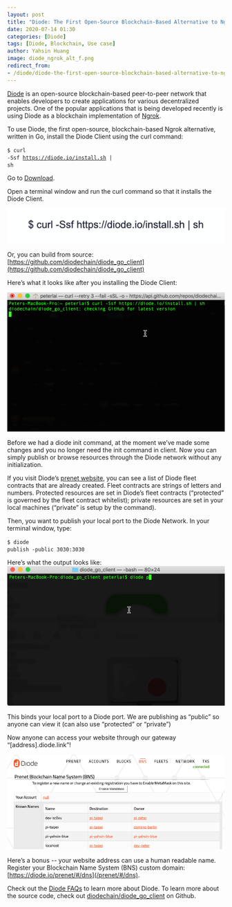```yaml
---
layout: post
title: "Diode: The First Open-Source Blockchain-Based Alternative to Ngrok"
date: 2020-07-14 01:30
categories: [Diode]
tags: [Diode, Blockchain, Use case]
author: Yahsin Huang
image: diode_ngrok_alt_f.png
redirect_from:
- /diode/diode-the-first-open-source-blockchain-based-alternative-to-ngrok-20196/
---
```


[Diode](https://github.com/diodechain/diode_go_client) is an open-source blockchain-based peer-to-peer network that enables developers to create applications for various decentralized projects. One of the popular applications that is being developed recently is using Diode as a blockchain implementation of [Ngrok](https://ngrok.com/).

To use Diode, the first open-source, blockchain-based Ngrok alternative, written in Go, install the Diode Client using the curl command: 

<code class="highlighter-rouge"><span class="noselect">$ </span>curl -Ssf https://diode.io/install.sh | sh</code>

Go to [Download](/download/).

Open a terminal window and run the curl command so that it installs the Diode Client. 

![](../assets/img/blog/diode_ngrok_1.png)

Or, you can build from source: [https://github.com/diodechain/diode_go_client](https://github.com/diodechain/diode_go_client) 

Here’s what it looks like after you installing the Diode Client: 

![](../assets/img/blog/diode_install_ngrok.gif)

Before we had a diode init command, at the moment we’ve made some changes and you no longer need the init command in client. Now you can simply publish or browse resources through the Diode network without any initialization.

If you visit Diode’s [prenet website](/prenet/#/dns), you can see a list of Diode fleet contracts that are already created. Fleet contracts are strings of letters and numbers. Protected resources are set in Diode’s fleet contracts (“protected” is governed by the fleet contract whitelist); private resources are set in your local machines (“private” is setup by the command). 

Then, you want to publish your local port to the Diode Network. In your terminal window, type: 

<code class="highlighter-rouge"><span class="noselect">$ </span>diode publish -public 3030:3030</code>

Here’s what the output looks like:
![](../assets/img/blog/gif_diode_publish.gif)

This binds your local port to a Diode port. We are publishing as “public” so anyone can view it (can also use “protected” or “private”) 

Now anyone can access your website through our gateway “[address].diode.link”!

![](../assets/img/blog/diode_ngrok_prenet.png)

Here’s a bonus -- your website address can use a human readable name. Register your Blockchain Name System (BNS) custom domain: [https://diode.io/prenet/#/dns](/prenet/#/dns). 

Check out the [Diode FAQs](https://github.com/diodechain/wiki/wiki/FAQs) to learn more about Diode. To learn more about the source code, check out [diodechain/diode_go_client](https://github.com/diodechain/diode_go_client) on Github.